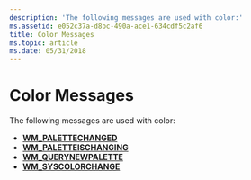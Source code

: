 ```yaml
---
description: 'The following messages are used with color:'
ms.assetid: e052c37a-d8bc-490a-ace1-634cdf5c2af6
title: Color Messages
ms.topic: article
ms.date: 05/31/2018
---
```


# Color Messages

The following messages are used with color:

-   [**WM\_PALETTECHANGED**](wm-palettechanged.md)
-   [**WM\_PALETTEISCHANGING**](wm-paletteischanging.md)
-   [**WM\_QUERYNEWPALETTE**](wm-querynewpalette.md)
-   [**WM\_SYSCOLORCHANGE**](wm-syscolorchange.md)

 

 



